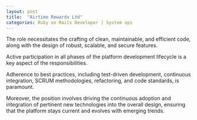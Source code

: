 ```yaml
---
layout: post
title:  "Airtime Rewards Ltd"
categories: Ruby on Rails Developer | System ops
---
```


The role necessitates the crafting of clean, maintainable, and efficient code, along with the design of robust, scalable, and secure features.

Active participation in all phases of the platform development lifecycle is a key aspect of the responsibilities.

Adherence to best practices, including test-driven development, continuous integration, SCRUM methodologies, refactoring, and code standards, is paramount.

Moreover, the position involves driving the continuous adoption and integration of pertinent new technologies into the overall design, ensuring that the platform stays current and evolves with emerging trends.
